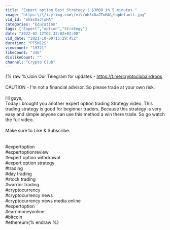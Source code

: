 ```yaml
---
title: "Expert option Best Strategy | $3000 in 5 minutes."
image: "https:\/\/i.ytimg.com\/vi\/ohSxOaJToHA\/hqdefault.jpg"
vid_id: "ohSxOaJToHA"
categories: "Education"
tags: ["Expert","option","Strategy"]
date: "2022-02-12T02:32:02+03:00"
vid_date: "2021-10-09T15:29:45Z"
duration: "PT5M12S"
viewcount: "19721"
likeCount: "346"
dislikeCount: ""
channel: "Crypto Club"
---
```

{% raw %}Join Our Telegram for updates - <a rel="nofollow" target="blank" href="https://t.me/cryptoclubairdrops">https://t.me/cryptoclubairdrops</a><br /><br />CAUTION -  I'm not a financial advisor. So please trade at your own risk.<br /><br />Hi guys,<br />Today  i brought you another expert option trading  Strategy video. This trading strategy is good for beginner traders. Because this strategy is very easy and simple anyone can use this method a win there trade. So go watch the full video.<br /><br />Make sure to Like &amp; Subscribe.<br /><br /><br />#expertoption<br />#expertoptionreview<br />#expert option withdrawal<br />#expert option strategy<br />#trading<br />#day trading<br />#stock trading<br />#warrior trading<br />#cryptocurrency<br />#cryptocurrency news<br />#cryptocurrency news media online<br />#expertoption<br />#earnmoneyonline<br />#bitcoin<br />#ethereum{% endraw %}
